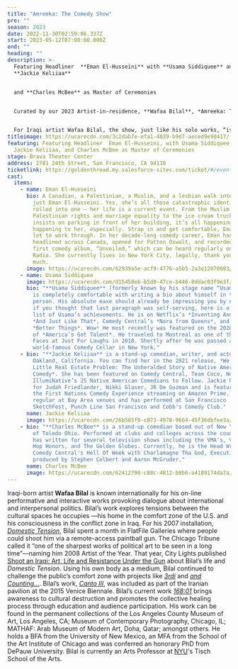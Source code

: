 ```yaml
---
title: "Amreeka: The Comedy Show"
pre: ""
season: 2023
date: 2022-11-30T02:59:06.337Z
start: 2023-05-12T07:00:00.000Z
end: ""
heading: ""
description: >-
  Featuring Headliner  **Eman El-Husseini** with **Usama Siddiquee** and
  **Jackie Keliiaa** 


  and **Charles McBee** as Master of Ceremonies


  Curated by our 2023 Artist-in-residence, **Wafaa Bilal**, *Amreeka: The Comedy Show* was born after the 2016 election, bringing together diverse comedians with one thing in common: they love to complain. Then and since, the toxic culture and politics in “Amreeka,” as many Middle Easterners pronounce it, offers ample fodder for complaints. This cathartic and witty venting holds a mirror up to realities showing they’ve become so absurd and surreal one must laugh, if not cry.


  For Iraqi artist Wafaa Bilal, the show, just like his solo works, “is an artistic platform for creating dialogue and bringing people together on highly charged topics. Not politicizing laughter but laughing at politics as a form of solidarity and resistance.”
titleimage: https://ucarecdn.com/3c2dab7e-efa1-4039-b9d7-aeced9e9d417/-/crop/2708x2094/0,0/-/preview/
featuring: Featuring Headliner  Eman El-Husseini, with Usama Siddiquee and
  Jackie Keliiaa, and Charles McBee as Master of Ceremonies
stage: Brava Theater Center
address: 2781 24th Street, San Francisco, CA 94110
ticketlink: https://goldenthread.my.salesforce-sites.com/ticket/#/events/a0S3Z000006tebVUAQ
cast:
  items:
    - name: Eman El-Husseini
      bio: A Canadian, a Palestinian, a Muslim, and a lesbian walk into a bar … it’s
        just Eman El-Husseini. Yes, she’s all those catastrophic identities
        rolled into one — her life is a current event. From the Muslim ban to
        Palestinian rights and marriage equality to the ice cream truck that
        insists on parking in front of her building, it’s all happening and it’s
        happening to her, especially. Strap in and get comfortable, Eman has a
        lot to work through. In her decade-long comedy career, Eman has
        headlined across Canada, opened for Patton Oswalt, and recorded her
        first comedy album, “Unveiled,” which can be heard regularly on SiriusXM
        Radio. She currently lives in New York City, legally, thank you very
        much.
      image: https://ucarecdn.com/62939a5e-acf9-4776-a5b5-2a3e12070083/
    - name: Usama Siddiquee
      image: https://ucarecdn.com/d15458eb-b5d0-47ce-b446-8ddac03f9e3f/
      bio: "**Usama Siddiquee** (formerly known by his stage name “Usama Bin Laughin”)
        is completely comfortable with writing a bio about himself in third
        person. His absolute ease should already be impressing you by now. And
        if you thought that last paragraph was self-serving, here is a shameless
        list of Usama’s achievements. He is on Netflix’s *Inventing Anna*, HBO’s
        *And Just Like That*, Comedy Central’s *Nora from Queens*, and FX’s
        *Better Things*. Wow! He most recently was featured on the 2020 season
        of *America’s Got Talent*. He traveled to Montreal as one of the New
        Faces at Just For Laughs in 2018. Shortly after he was passed at the
        world-famous Comedy Cellar in New York."
    - bio: "**Jackie Keliiaa** is a stand-up comedian, writer, and actor based in
        Oakland, California. You can find her in the 2021 release, *We Had a
        Little Real Estate Problem: The Unheralded Story of Native Americans &
        Comedy*. She has been featured on Comedy Central, Team Coco, Netflix and
        IllumiNative’s 25 Native American Comedians to Follow. Jackie has opened
        for Judah Friedlander, Nikki Glaser, JR De Guzman and is featured on
        the First Nations Comedy Experience streaming on Amazon Prime. She is a
        regular at Bay Area venues and has performed at San Francisco
        SketchFest, Punch Line San Francisco and Cobb's Comedy Club."
      name: Jackie Keliiaa
      image: https://ucarecdn.com/26b585f0-c073-4978-9664-45f36dbfee3a/
    - bio: "**Charles McBee** is a stand-up comedian based out of New York City by way
        of Toledo Ohio. Performed at clubs and colleges across the country and
        has written for several television shows including the VMA's, VH1's Hip
        Hop Honors, and The Golden Globes. Currently, he is the Head Writer of
        Comedy Central's Hell Of Week with Charlamagne Tha God, Executive
        produced by Stephen Colbert and Aaron McGruder."
      name: Charles McBee
      image: https://ucarecdn.com/62412790-c88c-4812-b9b6-a4189174da7a/
---
```

Iraqi-born artist **Wafaa Bilal** is known internationally for his on-line performative and interactive works provoking dialogue about international and interpersonal politics. Bilal’s work explores tensions between the cultural spaces he occupies —his home in the comfort zone of the U.S. and his consciousness in the conflict zone in Iraq. For his 2007 installation, *[Domestic Tension](https://wafaabilal.com/domestic-tension/)*, Bilal spent a month in FlatFile Galleries where people could shoot him via a remote-access paintball gun. The Chicago Tribune called it “one of the sharpest works of political art to be seen in a long time”—naming him 2008 Artist of the Year. That year, City Lights published [Shoot an Iraqi: Art, Life and Resistance Under the Gun](https://wafaabilal.com/shoot-an-iraqi/) about Bilal’s life and *Domestic Tension*. Using his own body as a medium, Bilal continued to challenge the public’s comfort zone with projects like *[3rdi](https://wafaabilal.com/thirdi/)* and *[and Counting…](https://wafaabilal.com/and-counting/)*. Bilal’s work, *[Canto III](https://wafaabilal.com/canto-iii/)*, was included as part of the Iranian pavilion at the 2015 Venice Biennale. Bilal’s current work *[168:01](https://wafaabilal.com/168h01s/)* brings awareness to cultural destruction and promotes the collective healing process through education and audience participation. His work can be found in the permanent collections of the Los Angeles County Museum of Art, Los Angeles, CA; Museum of Contemporary Photography, Chicago, IL; MATHAF: Arab Museum of Modern Art, Doha, Qatar; amongst others. He holds a BFA from the University of New Mexico, an MFA from the School of the Art Institute of Chicago and was conferred an honorary PhD from DePauw University. Bilal is currently an Arts Professor at [NYU](https://tisch.nyu.edu/about/directory/photo/112869977)'s Tisch School of the Arts.
